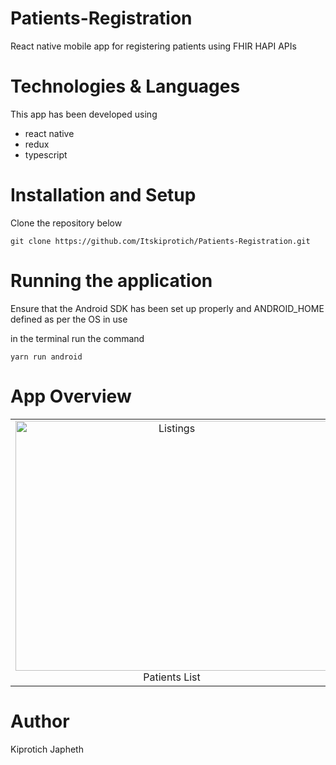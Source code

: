 # Patients-Registration
React native mobile app for registering patients using FHIR HAPI APIs

# Technologies & Languages

This app has been developed using
- react native
- redux
- typescript


# Installation and Setup

Clone the repository below

```
git clone https://github.com/Itskiprotich/Patients-Registration.git
```


# Running the application


Ensure that the Android SDK has been set up properly and ANDROID_HOME defined as per the OS in use

in the terminal run the command

`yarn run android`
# App Overview

| | | |
|:-------------------------:|:-------------------------:|:-------------------------:|
|<img width="500"  height="400" alt="Listings" src="https://github.com/Itskiprotich/Patients-Registration/blob/master/screenshots/screen_1.png"> Patients List |  <img width="500"  height="400" alt="Listing Search" src="https://github.com/Itskiprotich/Patients-Registration/blob/master/screenshots/screen_2.png"> Patient Details |<img width="500" height="400" alt="Vital Form" src="https://github.com/Itskiprotich/Patients-Registration/blob/master/screenshots/screen_3.png"> New Patient| 

# Author

Kiprotich Japheth
